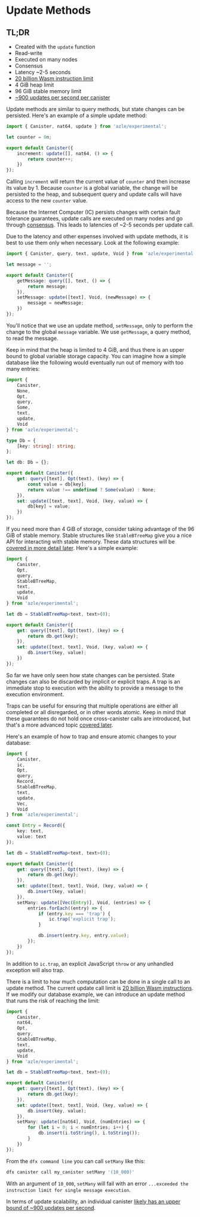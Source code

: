 # Update Methods

## TL;DR

-   Created with the `update` function
-   Read-write
-   Executed on many nodes
-   Consensus
-   Latency ~2-5 seconds
-   [20 billion Wasm instruction limit](https://internetcomputer.org/docs/current/developer-docs/production/instruction-limits)
-   4 GiB heap limit
-   96 GiB stable memory limit
-   [~900 updates per second per canister](https://forum.dfinity.org/t/what-is-the-theroretical-number-for-txns-per-second-on-internet-computer-right-now/14039/6)

Update methods are similar to query methods, but state changes can be persisted. Here's an example of a simple update method:

```typescript
import { Canister, nat64, update } from 'azle/experimental';

let counter = 0n;

export default Canister({
    increment: update([], nat64, () => {
        return counter++;
    })
});
```

Calling `increment` will return the current value of `counter` and then increase its value by 1. Because `counter` is a global variable, the change will be persisted to the heap, and subsequent query and update calls will have access to the new `counter` value.

Because the Internet Computer (IC) persists changes with certain fault tolerance guarantees, update calls are executed on many nodes and go through [consensus](https://internetcomputer.org/how-it-works/consensus/). This leads to latencies of ~2-5 seconds per update call.

Due to the latency and other expenses involved with update methods, it is best to use them only when necessary. Look at the following example:

```typescript
import { Canister, query, text, update, Void } from 'azle/experimental';

let message = '';

export default Canister({
    getMessage: query([], text, () => {
        return message;
    }),
    setMessage: update([text], Void, (newMessage) => {
        message = newMessage;
    })
});
```

You'll notice that we use an update method, `setMessage`, only to perform the change to the global `message` variable. We use `getMessage`, a query method, to read the message.

Keep in mind that the heap is limited to 4 GiB, and thus there is an upper bound to global variable storage capacity. You can imagine how a simple database like the following would eventually run out of memory with too many entries:

```typescript
import {
    Canister,
    None,
    Opt,
    query,
    Some,
    text,
    update,
    Void
} from 'azle/experimental';

type Db = {
    [key: string]: string;
};

let db: Db = {};

export default Canister({
    get: query([text], Opt(text), (key) => {
        const value = db[key];
        return value !== undefined ? Some(value) : None;
    }),
    set: update([text, text], Void, (key, value) => {
        db[key] = value;
    })
});
```

If you need more than 4 GiB of storage, consider taking advantage of the 96 GiB of stable memory. Stable structures like `StableBTreeMap` give you a nice API for interacting with stable memory. These data structures will be [covered in more detail later](./stable_structures.md). Here's a simple example:

```typescript
import {
    Canister,
    Opt,
    query,
    StableBTreeMap,
    text,
    update,
    Void
} from 'azle/experimental';

let db = StableBTreeMap<text, text>(0);

export default Canister({
    get: query([text], Opt(text), (key) => {
        return db.get(key);
    }),
    set: update([text, text], Void, (key, value) => {
        db.insert(key, value);
    })
});
```

So far we have only seen how state changes can be persisted. State changes can also be discarded by implicit or explicit traps. A trap is an immediate stop to execution with the ability to provide a message to the execution environment.

Traps can be useful for ensuring that multiple operations are either all completed or all disregarded, or in other words atomic. Keep in mind that these guarantees do not hold once cross-canister calls are introduced, but that's a more advanced topic [covered later](./cross_canister.md).

Here's an example of how to trap and ensure atomic changes to your database:

```typescript
import {
    Canister,
    ic,
    Opt,
    query,
    Record,
    StableBTreeMap,
    text,
    update,
    Vec,
    Void
} from 'azle/experimental';

const Entry = Record({
    key: text,
    value: text
});

let db = StableBTreeMap<text, text>(0);

export default Canister({
    get: query([text], Opt(text), (key) => {
        return db.get(key);
    }),
    set: update([text, text], Void, (key, value) => {
        db.insert(key, value);
    }),
    setMany: update([Vec(Entry)], Void, (entries) => {
        entries.forEach((entry) => {
            if (entry.key === 'trap') {
                ic.trap('explicit trap');
            }

            db.insert(entry.key, entry.value);
        });
    })
});
```

In addition to `ic.trap`, an explicit JavaScript `throw` or any unhandled exception will also trap.

There is a limit to how much computation can be done in a single call to an update method. The current update call limit is [20 billion Wasm instructions](https://internetcomputer.org/docs/current/developer-docs/production/instruction-limits). If we modify our database example, we can introduce an update method that runs the risk of reaching the limit:

```typescript
import {
    Canister,
    nat64,
    Opt,
    query,
    StableBTreeMap,
    text,
    update,
    Void
} from 'azle/experimental';

let db = StableBTreeMap<text, text>(0);

export default Canister({
    get: query([text], Opt(text), (key) => {
        return db.get(key);
    }),
    set: update([text, text], Void, (key, value) => {
        db.insert(key, value);
    }),
    setMany: update([nat64], Void, (numEntries) => {
        for (let i = 0; i < numEntries; i++) {
            db.insert(i.toString(), i.toString());
        }
    })
});
```

From the `dfx command line` you can call `setMany` like this:

```bash
dfx canister call my_canister setMany '(10_000)'
```

With an argument of `10_000`, `setMany` will fail with an error `...exceeded the instruction limit for single message execution`.

In terms of update scalability, an individual canister [likely has an upper bound of ~900 updates per second](https://forum.dfinity.org/t/what-is-the-theroretical-number-for-txns-per-second-on-internet-computer-right-now/14039/6).
